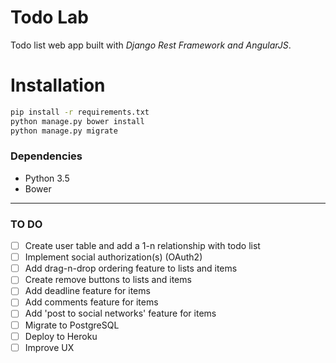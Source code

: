 # Todo Lab

Todo list web app built with _Django Rest Framework and AngularJS_.


# Installation

```sh
pip install -r requirements.txt
python manage.py bower install
python manage.py migrate
```

### Dependencies
* Python 3.5
* Bower

***

### TO DO
- [ ] Create user table and add a 1-n relationship with todo list
- [ ] Implement social authorization(s) (OAuth2)
- [ ] Add drag-n-drop ordering feature to lists and items
- [ ] Create remove buttons to lists and items
- [ ] Add deadline feature for items
- [ ] Add comments feature for items
- [ ] Add 'post to social networks' feature for items
- [ ] Migrate to PostgreSQL
- [ ] Deploy to Heroku
- [ ] Improve UX

